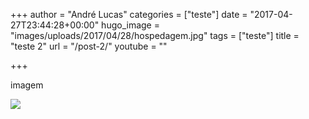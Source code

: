 +++
author = "André Lucas"
categories = ["teste"]
date = "2017-04-27T23:44:28+00:00"
hugo_image = "images/uploads/2017/04/28/hospedagem.jpg"
tags = ["teste"]
title = "teste 2"
url = "/post-2/"
youtube = ""

+++


imagem

![](images/uploads/2017/04/28/marca.jpg)

